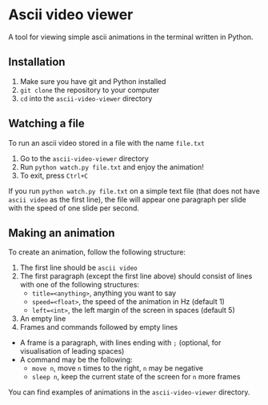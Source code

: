 Ascii video viewer
==================

A tool for viewing simple ascii animations in the terminal
written in Python.

Installation
------------

1. Make sure you have git and Python installed
2. `git clone` the repository to your computer
3. `cd` into the `ascii-video-viewer` directory

Watching a file
---------------

To run an ascii video stored in a file with the name `file.txt`

1. Go to the `ascii-video-viewer` directory
2. Run `python watch.py file.txt` and enjoy the animation!
3. To exit, press `Ctrl+C`

If you run `python watch.py file.txt` on a simple text file
(that does not have `ascii video` as the first line),
the file will appear one paragraph per slide with the speed
of one slide per second.

Making an animation
-------------------

To create an animation, follow the following structure:

1. The first line should be `ascii video`
2. The first paragraph (except the first line above) should
consist of lines with one of the following structures:
    + `title=<anything>`, anything you want to say
    + `speed=<float>`, the speed of the animation in Hz (default 1)
    + `left=<int>`, the left margin of the screen in spaces (default 5)
3. An empty line
4. Frames and commands followed by empty lines

+ A frame is a paragraph, with lines ending with `;`
(optional, for visualisation of leading spaces)
+ A command may be the following:
    + `move n`, move `n` times to the right, `n` may be negative
    + `sleep n`, keep the current state of the screen for `n` more frames

You can find examples of animations in the `ascii-video-viewer` directory.
